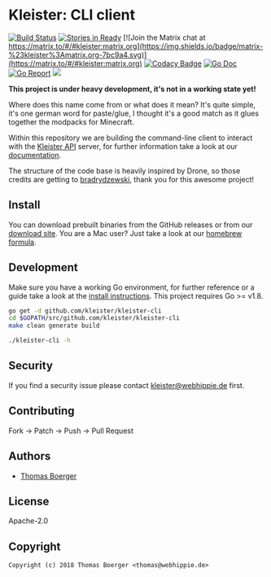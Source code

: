 # Kleister: CLI client

[![Build Status](http://github.dronehippie.de/api/badges/kleister/kleister-cli/status.svg)](http://github.dronehippie.de/kleister/kleister-cli)
[![Stories in Ready](https://badge.waffle.io/kleister/kleister-api.svg?label=ready&title=Ready)](http://waffle.io/kleister/kleister-api)
[![Join the Matrix chat at https://matrix.to/#/#kleister:matrix.org](https://img.shields.io/badge/matrix-%23kleister%3Amatrix.org-7bc9a4.svg)](https://matrix.to/#/#kleister:matrix.org)
[![Codacy Badge](https://api.codacy.com/project/badge/Grade/9833f3cc84c146a2a13cb8fa5543c11e)](https://www.codacy.com/app/kleister/kleister-cli?utm_source=github.com&amp;utm_medium=referral&amp;utm_content=kleister/kleister-cli&amp;utm_campaign=Badge_Grade)
[![Go Doc](https://godoc.org/github.com/kleister/kleister-cli?status.svg)](http://godoc.org/github.com/kleister/kleister-cli)
[![Go Report](http://goreportcard.com/badge/github.com/kleister/kleister-cli)](http://goreportcard.com/report/github.com/kleister/kleister-cli)
[![](https://images.microbadger.com/badges/image/kleister/kleister-cli.svg)](http://microbadger.com/images/kleister/kleister-cli "Get your own image badge on microbadger.com")

**This project is under heavy development, it's not in a working state yet!**

Where does this name come from or what does it mean? It's quite simple, it's one german word for paste/glue, I thought it's a good match as it glues together the modpacks for Minecraft.

Within this repository we are building the command-line client to interact with the [Kleister API](https://github.com/kleister/kleister-api) server, for further information take a look at our [documentation](https://kleister.webhippie.de).

The structure of the code base is heavily inspired by Drone, so those credits are getting to [bradrydzewski](https://github.com/bradrydzewski), thank you for this awesome project!


## Install

You can download prebuilt binaries from the GitHub releases or from our [download site](http://dl.webhippie.de/kleister/cli). You are a Mac user? Just take a look at our [homebrew formula](https://github.com/kleister/homebrew-kleister).


## Development

Make sure you have a working Go environment, for further reference or a guide take a look at the [install instructions](http://golang.org/doc/install.html). This project requires Go >= v1.8.

```bash
go get -d github.com/kleister/kleister-cli
cd $GOPATH/src/github.com/kleister/kleister-cli
make clean generate build

./kleister-cli -h
```


## Security

If you find a security issue please contact kleister@webhippie.de first.


## Contributing

Fork -> Patch -> Push -> Pull Request


## Authors

* [Thomas Boerger](https://github.com/tboerger)


## License

Apache-2.0


## Copyright

```
Copyright (c) 2018 Thomas Boerger <thomas@webhippie.de>
```
